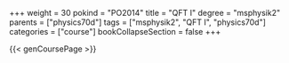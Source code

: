 +++
weight = 30
pokind = "PO2014"
title = "QFT I"
degree = "msphysik2"
parents = ["physics70d"]
tags = ["msphysik2", "QFT I", "physics70d"]
categories = ["course"]
bookCollapseSection = false
+++

{{< genCoursePage >}}
